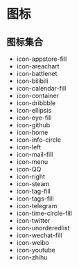 # 图标

## 图标集合
<style>
@import url(https://at.alicdn.com/t/font_1038733_0xvrvpg9c0r.css);
</style>

<ul class="icon-list">
    <li><i class="nexmoefont icon-appstore-fill"></i><span class="icon-name">icon-appstore-fill</span></li>
    <li><i class="nexmoefont icon-areachart"></i><span class="icon-name">icon-areachart</span></li>
    <li><i class="nexmoefont icon-battlenet"></i><span class="icon-name">icon-battlenet</span></li>
    <li><i class="nexmoefont icon-bilibili"></i><span class="icon-name">icon-bilibili</span></li>
    <li><i class="nexmoefont icon-calendar-fill"></i><span class="icon-name">icon-calendar-fill</span></li>
    <li><i class="nexmoefont icon-container"></i><span class="icon-name">icon-container</span></li>
    <li><i class="nexmoefont icon-dribbble"></i><span class="icon-name">icon-dribbble</span></li>
    <li><i class="nexmoefont icon-ellipsis"></i><span class="icon-name">icon-ellipsis</span></li>
    <li><i class="nexmoefont icon-eye-fill"></i><span class="icon-name">icon-eye-fill</span></li>
    <li><i class="nexmoefont icon-github"></i><span class="icon-name">icon-github</span></li>
    <li><i class="nexmoefont icon-home"></i><span class="icon-name">icon-home</span></li>
    <li><i class="nexmoefont icon-info-circle"></i><span class="icon-name">icon-info-circle</span></li>
    <li><i class="nexmoefont icon-left"></i><span class="icon-name">icon-left</span></li>
    <li><i class="nexmoefont icon-mail-fill"></i><span class="icon-name">icon-mail-fill</span></li>
    <li><i class="nexmoefont icon-menu"></i><span class="icon-name">icon-menu</span></li>
    <li><i class="nexmoefont icon-QQ"></i><span class="icon-name">icon-QQ</span></li>
    <li><i class="nexmoefont icon-right"></i><span class="icon-name">icon-right</span></li>
    <li><i class="nexmoefont icon-steam"></i><span class="icon-name">icon-steam</span></li>
    <li><i class="nexmoefont icon-tag-fill"></i><span class="icon-name">icon-tag-fill</span></li>
    <li><i class="nexmoefont icon-tags-fill"></i><span class="icon-name">icon-tags-fill</span></li>
    <li><i class="nexmoefont icon-telegram"></i><span class="icon-name">icon-telegram</span></li>
    <li><i class="nexmoefont icon-time-circle-fill"></i><span class="icon-name">icon-time-circle-fill</span></li>
    <li><i class="nexmoefont icon-twitter"></i><span class="icon-name">icon-twitter</span></li>
    <li><i class="nexmoefont icon-unorderedlist"></i><span class="icon-name">icon-unorderedlist</span></li>
    <li><i class="nexmoefont icon-wechat-fill"></i><span class="icon-name">icon-wechat-fill</span></li>
    <li><i class="nexmoefont icon-weibo"></i><span class="icon-name">icon-weibo</span></li>
    <li><i class="nexmoefont icon-youtube"></i><span class="icon-name">icon-youtube</span></li>
    <li><i class="nexmoefont icon-zhihu"></i><span class="icon-name">icon-zhihu</span></li>
</ul>
